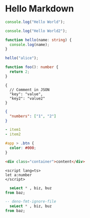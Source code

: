 # Hello Markdown

```js
console.log("Hello World");
```

```javascript
console.log("Hello World2");
```

```ts
function hello(name: string) {
  console.log(name);
}

hello("alice");
```

```typescript
function foo(): number {
  return 2;
}
```

```jsonc
{
  // Comment in JSON
  "key": "value",
  "key2": "value2"
}
```

```json
{
  "numbers": ["1", "2"]
}
```

```yaml
- item1
- item2
```

```css
#app > .btn {
  color: #000;
}
```

```html
<div class="container">content</div>
```

```svelte
<script lang=ts>
let a:number
</script>
```

```sql
  seLect * , biz, buz
from baz;
```

```sql
-- deno-fmt-ignore-file
  seLect * , biz, buz
from baz;
```

